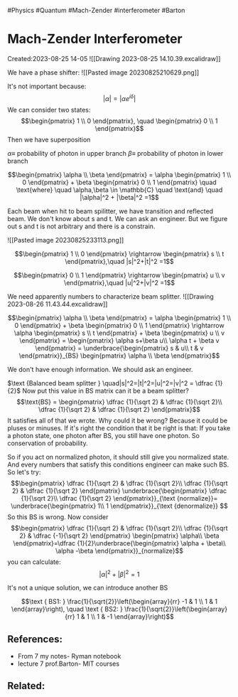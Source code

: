 #Physics #Quantum #Mach-Zender #interferometer #Barton 

# Mach-Zender Interferometer
Created:2023-08-25 14-05
![[Drawing 2023-08-25 14.10.39.excalidraw]]


We have a phase shifter:
![[Pasted image 20230825210629.png]]

It's not important because:
$$|\alpha| = |\alpha e^{i\delta}|$$
We can consider two states:
$$\begin{pmatrix}
1 \\
0 
\end{pmatrix}, \quad \begin{pmatrix}
0 \\
1
\end{pmatrix}$$
Then we have superposition


$\alpha \equiv$ probability of photon in upper branch
$\beta \equiv$ probability of photon in lower branch

$$\begin{pmatrix}
\alpha \\
\beta 
\end{pmatrix} = \alpha \begin{pmatrix}
1 \\
0 
\end{pmatrix} + \beta \begin{pmatrix}
0 \\
1 
\end{pmatrix} \quad \text{where} \quad \alpha,\beta \in \mathbb{C} \quad \text{and} \quad |\alpha|^2 + |\beta|^2 =1$$



Each beam when hit to beam spilitter, we have transition and reflected beam. We don't know about s and t. We can ask an engineer. But we figure out s and t is not arbitrary and there is a constrain.

![[Pasted image 20230825233113.png]]

$$\begin{pmatrix}
1 \\
0 
\end{pmatrix} \rightarrow \begin{pmatrix}
s \\
t 
\end{pmatrix},\quad |s|^2+|t|^2 =1$$

$$\begin{pmatrix}
0 \\
1 
\end{pmatrix} \rightarrow \begin{pmatrix}
u \\
v 
\end{pmatrix},\quad |u|^2+|v|^2 =1$$

We need apparently numbers to characterize beam splitter.
![[Drawing 2023-08-26 11.43.44.excalidraw]]


$$\begin{pmatrix}
\alpha \\
\beta 
\end{pmatrix} = \alpha \begin{pmatrix}
1 \\
0 
\end{pmatrix} + \beta \begin{pmatrix}
0 \\
1 
\end{pmatrix} \rightarrow \alpha \begin{pmatrix}
s \\
t 
\end{pmatrix} + \beta \begin{pmatrix}
u \\
v 
\end{pmatrix} = \begin{pmatrix}
\alpha s+\beta u\\
\alpha t + \beta v 
\end{pmatrix} = \underbrace{\begin{pmatrix}
s & u\\
t & v
\end{pmatrix}}_{BS} \begin{pmatrix}
\alpha \\
\beta 
\end{pmatrix}$$


We don't have enough information. We should ask an engineer. 

$\text {Balanced beam splitter } \quad|s|^2=|t|^2=|u|^2=|v|^2 = \dfrac {1}{2}$
Now put this value in BS matrix can it be a beam splitter?$$\text{BS} = \begin{pmatrix}
\dfrac {1}{\sqrt 2} & \dfrac {1}{\sqrt 2}\\
\dfrac {1}{\sqrt 2} & \dfrac {1}{\sqrt 2}
\end{pmatrix}$$
It satisfies all of that we wrote. Why could it be wrong? Because it could be pluses or minuses. If it's right the condition that it be right is that: If you take a photon state, one photon after BS, you still have one photon. So conservation of probability.


So if you act on normalized photon, it should still give you normalized state.
And every numbers that satisfy this conditions engineer can make such BS. So let's try:
$$\begin{pmatrix}
\dfrac {1}{\sqrt 2} & \dfrac {1}{\sqrt 2}\\
\dfrac {1}{\sqrt 2} & \dfrac {1}{\sqrt 2}
\end{pmatrix} \underbrace{\begin{pmatrix}
\dfrac {1}{\sqrt 2}\\
\dfrac {1}{\sqrt 2} 
\end{pmatrix}}_{\text {normalize}}= \underbrace{\begin{pmatrix}
1\\
1 
\end{pmatrix}}_{\text {denormalize}} $$
So this BS is wrong. Now consider
$$\begin{pmatrix}
\dfrac {1}{\sqrt 2} & \dfrac {1}{\sqrt 2}\\
\dfrac {1}{\sqrt 2} & \dfrac {-1}{\sqrt 2}
\end{pmatrix} \begin{pmatrix}
\alpha\\
\beta 
\end{pmatrix}=\dfrac {1}{2}\underbrace{\begin{pmatrix}
\alpha + \beta\\
\alpha -\beta 
\end{pmatrix}}_{normalize}$$
you can calculate:
$$|\alpha|^2 +|\beta|^2 = 1$$

It's not a unique solution, we can introduce another BS

$$\text { BS1: } \frac{1}{\sqrt{2}}\left(\begin{array}{rr}
-1 & 1 \\
1 & 1
\end{array}\right), \quad \text { BS2: } \frac{1}{\sqrt{2}}\left(\begin{array}{rr}
1 & 1 \\
1 & -1
\end{array}\right)$$
## References:
- From 7 my notes- Ryman notebook
- lecture 7 prof.Barton- MIT courses
## Related:



